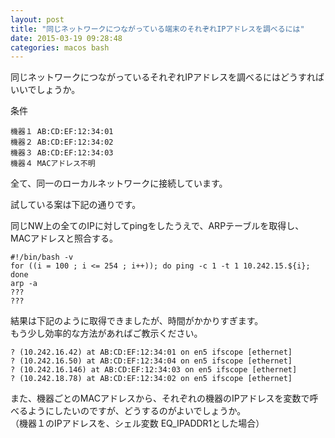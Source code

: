 ```yaml
---
layout: post
title: "同じネットワークにつながっている端末のそれぞれIPアドレスを調べるには"
date: 2015-03-19 09:28:48
categories: macos bash
---
```

<p>同じネットワークにつながっているそれぞれIPアドレスを調べるにはどうすればいいでしょうか。</p>

<p>条件</p>

<pre><code>機器１ AB:CD:EF:12:34:01
機器２ AB:CD:EF:12:34:02 
機器３ AB:CD:EF:12:34:03
機器４ MACアドレス不明
</code></pre>

<p>全て、同一のローカルネットワークに接続しています。</p>

<p>試している案は下記の通りです。</p>

<p>同じNW上の全てのIPに対してpingをしたうえで、ARPテーブルを取得し、<br>
MACアドレスと照合する。</p>

<pre><code>#!/bin/bash -v
for ((i = 100 ; i &lt;= 254 ; i++)); do ping -c 1 -t 1 10.242.15.${i}; done
arp -a
???
???
</code></pre>

<p>結果は下記のように取得できましたが、時間がかかりすぎます。<br>
もう少し効率的な方法があればご教示ください。</p>

<pre><code>? (10.242.16.42) at AB:CD:EF:12:34:01 on en5 ifscope [ethernet]
? (10.242.16.50) at AB:CD:EF:12:34:04 on en5 ifscope [ethernet]
? (10.242.16.146) at AB:CD:EF:12:34:03 on en5 ifscope [ethernet]
? (10.242.18.78) at AB:CD:EF:12:34:02 on en5 ifscope [ethernet]
</code></pre>

<p>また、機器ごとのMACアドレスから、それぞれの機器のIPアドレスを変数で呼べるようにしたいのですが、どうするのがよいでしょうか。<br>
（機器１のIPアドレスを、シェル変数 EQ_IPADDR1とした場合）</p>
